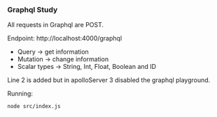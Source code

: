### Graphql Study

All requests in Graphql are POST.

Endpoint: http://localhost:4000/graphql

- Query -> get information
- Mutation -> change information
- Scalar types -> String, Int, Float, Boolean and ID

Line 2 is added but in apolloServer 3 disabled the graphql playground.

Running:

```
node src/index.js
```
